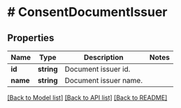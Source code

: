 # # ConsentDocumentIssuer

## Properties

Name | Type | Description | Notes
------------ | ------------- | ------------- | -------------
**id** | **string** | Document issuer id. |
**name** | **string** | Document issuer name. |

[[Back to Model list]](../../README.md#models) [[Back to API list]](../../README.md#endpoints) [[Back to README]](../../README.md)

